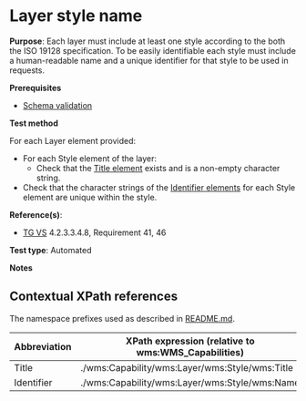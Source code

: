 # Layer style name

**Purpose**: Each layer must include at least one style according to the both the ISO 19128 specification. To be easily identifiable each style must include a human-readable name and a unique identifier for that style to be used in requests.

**Prerequisites**

* [Schema validation](./schema-validation.md)

**Test method**

For each Layer element provided:
* For each Style element of the layer:
  * Check that the [Title element](#Title) exists and is a non-empty character string.
* Check that the character strings of the [Identifier elements](#Identifier) for each Style element are unique within the style.

**Reference(s)**:
* [TG VS](./README.md#ref_TG_VS) 4.2.3.3.4.8, Requirement 41, 46

**Test type**: Automated

**Notes**

## Contextual XPath references

The namespace prefixes used as described in [README.md](./README.md#namespaces).

Abbreviation                                               |  XPath expression (relative to wms:WMS_Capabilities)
---------------------------------------------------------- | -------------------------------------------------------------------------
Title <a name="Title"></a> | ./wms:Capability/wms:Layer/wms:Style/wms:Title
Identifier <a name="Identifier"></a> | ./wms:Capability/wms:Layer/wms:Style/wms:Name
